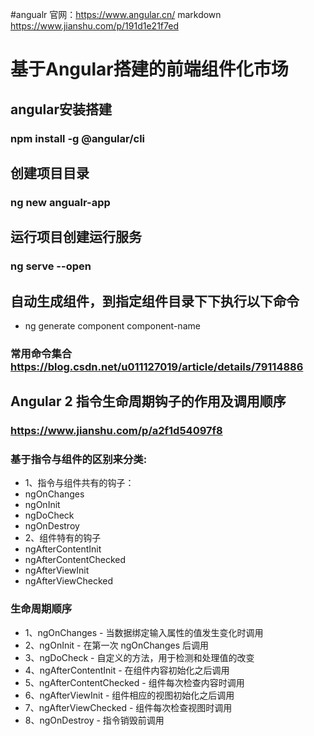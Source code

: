 #angualr 官网：https://www.angular.cn/ markdown https://www.jianshu.com/p/191d1e21f7ed
# 基于Angular搭建的前端组件化市场
## angular安装搭建
### npm install -g @angular/cli
## 创建项目目录
### ng new angualr-app
## 运行项目创建运行服务
### ng serve --open

## 自动生成组件，到指定组件目录下下执行以下命令
- ng generate component component-name
### 常用命令集合 https://blog.csdn.net/u011127019/article/details/79114886

## Angular 2 指令生命周期钩子的作用及调用顺序 
### https://www.jianshu.com/p/a2f1d54097f8
### 基于指令与组件的区别来分类:
- 1、指令与组件共有的钩子：
- ngOnChanges
- ngOnInit
- ngDoCheck
- ngOnDestroy
- 2、组件特有的钩子
- ngAfterContentInit
- ngAfterContentChecked
- ngAfterViewInit
- ngAfterViewChecked

### 生命周期顺序
- 1、ngOnChanges - 当数据绑定输入属性的值发生变化时调用
- 2、ngOnInit - 在第一次 ngOnChanges 后调用
- 3、ngDoCheck - 自定义的方法，用于检测和处理值的改变
- 4、ngAfterContentInit - 在组件内容初始化之后调用
- 5、ngAfterContentChecked - 组件每次检查内容时调用
- 6、ngAfterViewInit - 组件相应的视图初始化之后调用
- 7、ngAfterViewChecked - 组件每次检查视图时调用
- 8、ngOnDestroy - 指令销毁前调用




